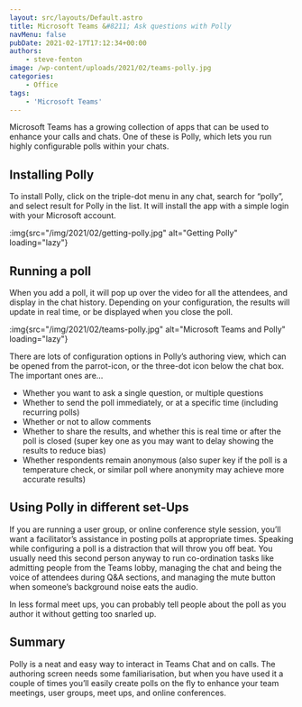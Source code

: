 ```yaml
---
layout: src/layouts/Default.astro
title: Microsoft Teams &#8211; Ask questions with Polly
navMenu: false
pubDate: 2021-02-17T17:12:34+00:00
authors:
    - steve-fenton
image: /wp-content/uploads/2021/02/teams-polly.jpg
categories:
    - Office
tags:
    - 'Microsoft Teams'
---
```


Microsoft Teams has a growing collection of apps that can be used to enhance your calls and chats. One of these is Polly, which lets you run highly configurable polls within your chats.

## Installing Polly

To install Polly, click on the triple-dot menu in any chat, search for “polly”, and select result for Polly in the list. It will install the app with a simple login with your Microsoft account.

:img{src="/img/2021/02/getting-polly.jpg" alt="Getting Polly" loading="lazy"}

## Running a poll

When you add a poll, it will pop up over the video for all the attendees, and display in the chat history. Depending on your configuration, the results will update in real time, or be displayed when you close the poll.

:img{src="/img/2021/02/teams-polly.jpg" alt="Microsoft Teams and Polly" loading="lazy"}

There are lots of configuration options in Polly’s authoring view, which can be opened from the parrot-icon, or the three-dot icon below the chat box. The important ones are…

- Whether you want to ask a single question, or multiple questions
- Whether to send the poll immediately, or at a specific time (including recurring polls)
- Whether or not to allow comments
- Whether to share the results, and whether this is real time or after the poll is closed (super key one as you may want to delay showing the results to reduce bias)
- Whether respondents remain anonymous (also super key if the poll is a temperature check, or similar poll where anonymity may achieve more accurate results)

## Using Polly in different set-Ups

If you are running a user group, or online conference style session, you’ll want a facilitator’s assistance in posting polls at appropriate times. Speaking while configuring a poll is a distraction that will throw you off beat. You usually need this second person anyway to run co-ordination tasks like admitting people from the Teams lobby, managing the chat and being the voice of attendees during Q&amp;A sections, and managing the mute button when someone’s background noise eats the audio.

In less formal meet ups, you can probably tell people about the poll as you author it without getting too snarled up.

## Summary

Polly is a neat and easy way to interact in Teams Chat and on calls. The authoring screen needs some familiarisation, but when you have used it a couple of times you’ll easily create polls on the fly to enhance your team meetings, user groups, meet ups, and online conferences.